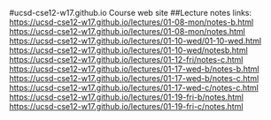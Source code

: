 #ucsd-cse12-w17.github.io
Course web site
##Lecture notes links:
https://ucsd-cse12-w17.github.io/lectures/01-08-mon/notes-b.html
https://ucsd-cse12-w17.github.io/lectures/01-08-mon/notes.html
https://ucsd-cse12-w17.github.io/lectures/01-10-wed/01-10-wed.html
https://ucsd-cse12-w17.github.io/lectures/01-10-wed/notesb.html
https://ucsd-cse12-w17.github.io/lectures/01-12-fri/notes-c.html
https://ucsd-cse12-w17.github.io/lectures/01-17-wed-b/notes-b.html
https://ucsd-cse12-w17.github.io/lectures/01-17-wed-b/notes-c.html
https://ucsd-cse12-w17.github.io/lectures/01-17-wed-c/notes-c.html
https://ucsd-cse12-w17.github.io/lectures/01-19-fri-b/notes.html
https://ucsd-cse12-w17.github.io/lectures/01-19-fri-c/notes.html
